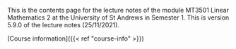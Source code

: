 This is the contents page for the lecture notes of the module MT3501 Linear
Mathematics 2 at the University of St Andrews in Semester 1. This is version
5.9.0 of the lecture notes (25/11/2021).

[Course information]({{< ref "course-info" >}})
